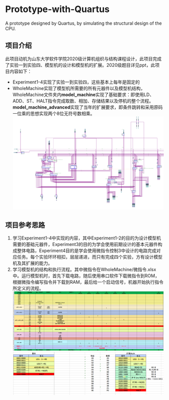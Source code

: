 # Prototype-with-Quartus
A prototype designed by Quartus, by simulating the structural design of the CPU.

## 项目介绍
此项目动机为山东大学软件学院2020级计算机组织与结构课程设计，此项目完成了实验一到实验四、模型机的设计和模型机的扩展。2020级题目详见ppt，此项目内容如下：
- Experiment1-4实现了实验一到实验四，这些基本上每年是固定的
- WholeMachine实现了模型机所需要的所有元器件以及模型机结构，WholeMachine文件夹内**model_machine**实现了基础要求：即使用LD、ADD、ST、HALT指令完成取数、相加、存储结果以及停机的整个流程。**model_machine_advanced**实现了当年的扩展要求，即条件跳转和采用原码一位乘的思想实现两个8位无符号数相乘。
![](img/prototype.png)

## 项目参考思路
1. 学习Experiment1-4中实现的内容，其中Experiment1-2的目的为设计模型机需要的基础元器件，Experiment3的目的为学会使用前期设计的基本元器件构成整体电路，Experiment4目的是学会使用微指令控制3中设计的电路完成对应任务。每个实验环环相扣，层层递进，而只有完成四个实验，方有设计模型机及其扩展的能力。
2. 学习模型机的结构和执行流程。其中微指令在WholeMachine/微指令.xlsx中。运行模型机时，首先下载电路，随后使用串口软件下载微指令到ROM，根据微指令编写指令并下载到RAM，最后给一个启动信号，机器开始执行指令所定义的流程。
![微指令](img/Micro-instruction.png)
![指令](img/instruction.png)
